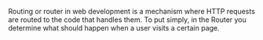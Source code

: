 Routing or router in web development is a mechanism where HTTP requests are routed to the code that handles them. To put simply, in the Router you determine what should happen when a user visits a certain page.
